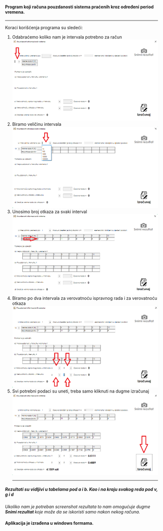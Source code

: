 # <h4> Program koji računa pouzdanosti sistema praćenih kroz određeni period vremena.  </h2>
<hr>
Koraci korišćenja programa su sledeći:

1. Odabraćemo koliko nam je intervala potrebno za račun <img src="ReadmeFiles/1Step.png"/> 
2. Biramo veličinu intervala <img src="ReadmeFiles/2Step.png"/>
3. Unosimo broj otkaza za svaki interval <img src="ReadmeFiles/3Step.png"/> 
4. Biramo po dva intervala za verovatnoću ispravnog rada i za verovatnoću otkaza <img src="ReadmeFiles/4Step.png"/> 
5. Svi potrebni podaci su uneti, treba samo kliknuti na dugme izračunaj <img src="ReadmeFiles/5Step.png"/> <hr>

<h5> Rezultati su vidljivi u tabelama pod a i b. Kao i na kraju svakog reda pod v, g i d </h5>
<i>Ukoliko nam je potreban screenshot rezultata to nam omogućuje dugme <b>Snimi rezultat </b> koje može da se iskoristi samo nakon nekog računa.</i>

<h4> Aplikacija je izrađena u windows formama. </h4>
